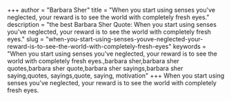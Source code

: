 +++
author = "Barbara Sher"
title = "When you start using senses you've neglected, your reward is to see the world with completely fresh eyes."
description = "the best Barbara Sher Quote: When you start using senses you've neglected, your reward is to see the world with completely fresh eyes."
slug = "when-you-start-using-senses-youve-neglected-your-reward-is-to-see-the-world-with-completely-fresh-eyes"
keywords = "When you start using senses you've neglected, your reward is to see the world with completely fresh eyes.,barbara sher,barbara sher quotes,barbara sher quote,barbara sher sayings,barbara sher saying,quotes, sayings,quote, saying, motivation"
+++
When you start using senses you've neglected, your reward is to see the world with completely fresh eyes.
